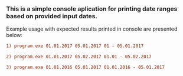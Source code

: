 ### This is a simple console aplication for printing date ranges based on provided input dates.
Example usage with expected results printed in console are presented below:
```diff
1) program.exe 01.01.2017 05.01.2017 01 - 05.01.2017
```
```diff
2) program.exe 01.01.2017 05.02.2017 01.01 - 05.02.2017
```
```diff
3) program.exe 01.01.2016 05.01.2017 01.01.2016 - 05.01.2017
```
